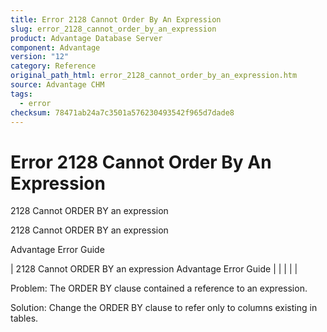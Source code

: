 ```yaml
---
title: Error 2128 Cannot Order By An Expression
slug: error_2128_cannot_order_by_an_expression
product: Advantage Database Server
component: Advantage
version: "12"
category: Reference
original_path_html: error_2128_cannot_order_by_an_expression.htm
source: Advantage CHM
tags:
  - error
checksum: 78471ab24a7c3501a576230493542f965d7dade8
---
```


# Error 2128 Cannot Order By An Expression

2128 Cannot ORDER BY an expression

2128 Cannot ORDER BY an expression

Advantage Error Guide

| 2128 Cannot ORDER BY an expression  Advantage Error Guide |  |  |  |  |

Problem: The ORDER BY clause contained a reference to an expression.

Solution: Change the ORDER BY clause to refer only to columns existing in tables.
